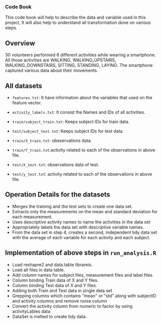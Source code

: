 ### Code Book

This code book will help to describe the data and variable used in this project, It will also help to understand all transformation 
done on various steps.

## Overview

30 volunteers performed 6 different activities while wearing a smartphone. All those activities are WALKING, WALKING_UPSTAIRS, WALKING_DOWNSTAIRS, SITTING, STANDING, LAYING. The smartphone captured various data about their movements.

## All datasets

* `features.txt`: It have information about the variables that used on the feature vector.
* `activity_labels.txt`: It consist the Names and IDs of all activities.

* `train/subject_train.txt`: Keeps subject IDs for train data.
* `test/subject_test.txt`: Keeps subject IDs for test data.

* `train/X_train.txt`: obeservations data.
* `train/Y_train.txt`:activity related to each of the observations in above file.
* `test/X_test.txt`: observations data of test.
* `test/y_test.txt`: activity related to each of the observations in above file.

## Operation Details for the datasets
* Merges the training and the test sets to create one data set.
* Extracts only the measurements on the mean and standard deviation for each measurement.
* Uses descriptive activity names to name the activities in the data set
* Appropriately labels the data set with descriptive variable names.
* From the data set in step 4, creates a second, independent tidy data set with the average of each variable for each activity and each subject.

## Implementation of above steps in `run_analysis.R`
* Load reshapre2 and data.table librareis.
* Load all files in data table.
* Add column names for subject files, measurement files and label files.
* Column binding Train data of X and Y files.
* Column binding Test data of X and Y files.
* Adding both Train and Test data in single data set
* Grepping columns which contains "mean" or "std" along with subjectID and activity columns and remove noise column
* Convert the activity column from numeric to factor by using activityLables data
* DataSet is melted to create tidy data.
